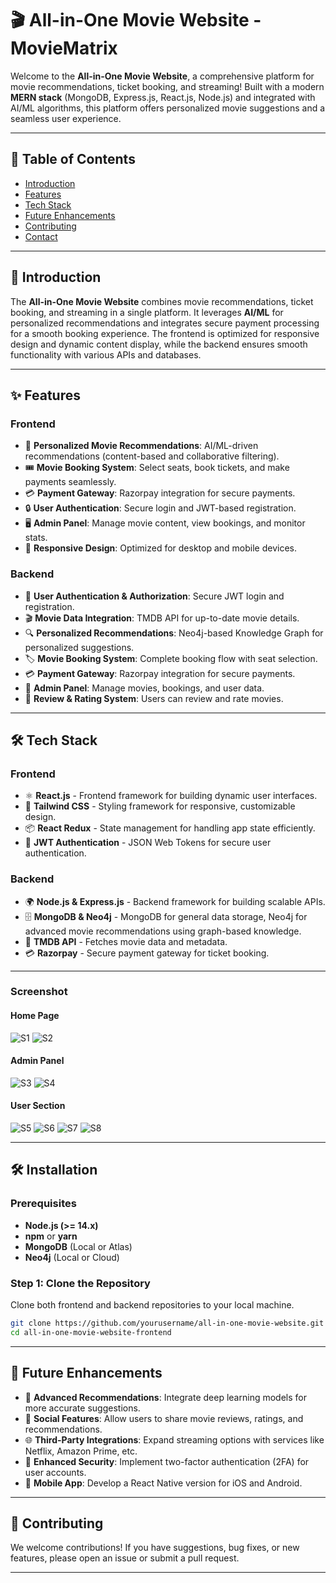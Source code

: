 # 🎬 All-in-One Movie Website - MovieMatrix

Welcome to the **All-in-One Movie Website**, a comprehensive platform for movie recommendations, ticket booking, and streaming! Built with a modern **MERN stack** (MongoDB, Express.js, React.js, Node.js) and integrated with AI/ML algorithms, this platform offers personalized movie suggestions and a seamless user experience.

---

## 📜 Table of Contents
- [Introduction](#introduction)
- [Features](#features)
- [Tech Stack](#tech-stack)
- [Future Enhancements](#future-enhancements)
- [Contributing](#contributing)
- [Contact](#contact)

---

## 📝 Introduction

The **All-in-One Movie Website** combines movie recommendations, ticket booking, and streaming in a single platform. It leverages **AI/ML** for personalized recommendations and integrates secure payment processing for a smooth booking experience. The frontend is optimized for responsive design and dynamic content display, while the backend ensures smooth functionality with various APIs and databases.

---

## ✨ Features

### Frontend
- 🎯 **Personalized Movie Recommendations**: AI/ML-driven recommendations (content-based and collaborative filtering).
- 🎟️ **Movie Booking System**: Select seats, book tickets, and make payments seamlessly.
- 💳 **Payment Gateway**: Razorpay integration for secure payments.
- 🔒 **User Authentication**: Secure login and JWT-based registration.
- 🖥️ **Admin Panel**: Manage movie content, view bookings, and monitor stats.
- 📱 **Responsive Design**: Optimized for desktop and mobile devices.

### Backend
- 🔑 **User Authentication & Authorization**: Secure JWT login and registration.
- 🎬 **Movie Data Integration**: TMDB API for up-to-date movie details.
- 🔍 **Personalized Recommendations**: Neo4j-based Knowledge Graph for personalized suggestions.
- 🏷️ **Movie Booking System**: Complete booking flow with seat selection.
- 💳 **Payment Gateway**: Razorpay integration for secure payments.
- 📝 **Admin Panel**: Manage movies, bookings, and user data.
- 🌟 **Review & Rating System**: Users can review and rate movies.

---

## 🛠️ Tech Stack

### Frontend
- ⚛️ **React.js** - Frontend framework for building dynamic user interfaces.
- 🌟 **Tailwind CSS** - Styling framework for responsive, customizable design.
- 📦 **React Redux** - State management for handling app state efficiently.
- 🔐 **JWT Authentication** - JSON Web Tokens for secure user authentication.

### Backend
- 🌍 **Node.js & Express.js** - Backend framework for building scalable APIs.
- 🗄️ **MongoDB & Neo4j** - MongoDB for general data storage, Neo4j for advanced movie recommendations using graph-based knowledge.
- 🎥 **TMDB API** - Fetches movie data and metadata.
- 💳 **Razorpay** - Secure payment gateway for ticket booking.

---
### Screenshot 
#### Home Page
![S1](Img/S1.png)
![S2](Img/S2.png)
#### Admin Panel
![S3](Img/S3.png)
![S4](Img/S4.png)
#### User Section
![S5](Img/S5.png)
![S6](Img/S6.png)
![S7](Img/S7.png)
![S8](Img/S8.png)

---

## 🛠️ Installation

### Prerequisites
- **Node.js (>= 14.x)**
- **npm** or **yarn**
- **MongoDB** (Local or Atlas)
- **Neo4j** (Local or Cloud)

### Step 1: Clone the Repository

Clone both frontend and backend repositories to your local machine.

```bash
git clone https://github.com/yourusername/all-in-one-movie-website.git
cd all-in-one-movie-website-frontend
```
---

## 🔮 Future Enhancements

- 🤖 **Advanced Recommendations**: Integrate deep learning models for more accurate suggestions.
- 💬 **Social Features**: Allow users to share movie reviews, ratings, and recommendations.
- 🌐 **Third-Party Integrations**: Expand streaming options with services like Netflix, Amazon Prime, etc.
- 🔐 **Enhanced Security**: Implement two-factor authentication (2FA) for user accounts.
- 📱 **Mobile App**: Develop a React Native version for iOS and Android.

---

## 🤝 Contributing

We welcome contributions! If you have suggestions, bug fixes, or new features, please open an issue or submit a pull request.

---
